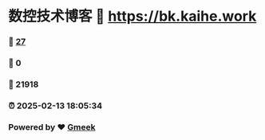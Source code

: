 # 数控技术博客 :link: https://bk.kaihe.work 
### :page_facing_up: [27](https://bk.kaihe.work/tag.html) 
### :speech_balloon: 0 
### :hibiscus: 21918 
### :alarm_clock: 2025-02-13 18:05:34 
### Powered by :heart: [Gmeek](https://github.com/Meekdai/Gmeek)

